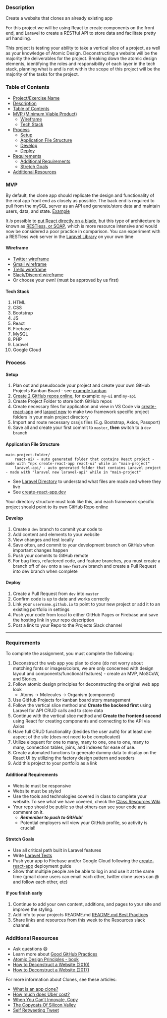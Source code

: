 ### Description

Create a website that clones an already existing app

For this project we will be using React to create components on the front end, and Laravel to create a RESTful API to store data and facilitate pretty url handling.

This project is testing your ability to take a vertical slice of a project, as well as your knowledge of Atomic Design. Deconstructing a website will be the majority the deliverables for the project. Breaking down the atomic design elements, identifying the roles and responsibility of each layer in the tech stack, planning what is and is not within the scope of this project will be the majority of the tasks for the project.

### Table of Contents

<!--ts-->
- [Project/Exercise Name](https://GitHub.com/bootcamp-students/Resources/wiki/Attack-of-the-Clones)
- [Description](#Description)
- [Table of Contents](#table-of-contents)
- [MVP (Minimum Viable Product)](#MVP)
  - [Wireframe](#Wireframe)
  - [Tech Stack](#Tech-Stack)
- [Process](#process)
  - [Setup](#Setup)
  - [Application File Structure](#Application-File-Structure)
  - [Develop](#Develop)
  - [Deploy](#Deploy)
- [Requirements](#Requirements)
  - [Additional Requirements](#Additional-Requirements)
  - [Stretch Goals](#Stretch-Goals)
- [Additional Resources](#Additional-Resources)
<!--te-->

### MVP

By default, the clone app should replicate the design and functionality of the real app front end as closely as possible. The back end is required to pull from the mySQL server as an API and generate/store data and maintain users, data, and state.  [Example](https://docs.google.com/document/d/1NYYni6fRuW_X9YHTg1qKVS4hlL6_jNUunbOY2rs8FOc/edit?usp=sharing)

It *is* possible to [put React directly on a blade](https://dev.to/lvtdeveloper/using-react-in-a-laravel-application-8fp), but this type of architecture is known as [RESTless, or SOAP](https://pediaa.com/what-is-the-difference-between-restful-and-restless-web-service/#:~:targetText=The%20main%20difference%20between%20RESTful,does%20not%20follow%20RESTful%20principles.&targetText=Moreover%2C%20a%20web%20service%20is%20platform%20independent.), which is more resource intensive and would now be considered a poor practice in comparison. You can experiment with a RESTless web server in the [Laravel Library](https://GitHub.com/bootcamp-students/Projects-Exercises/blob/master/docs/projects/laravel-library.md) on your own time

#### Wireframe

- [Twitter wireframe](https://twitter.com/awesome_inc)
- [Gmail wireframe](https://mail.google.com/mail/u/0/)
- [Trello wireframe](https://trello.com/b/8zwX1u4o/bootcamp-s20)
- [Slack/Discord wireframe](https://bootcamp-s20.slack.com/)
- Or choose your own! (must be approved by us first)

#### Tech Stack

1. HTML
2. CSS
3. Bootstrap
4. JS
5. React
6. Firebase
7. MySQL
8. PHP
9. Laravel
10. Google Cloud

### Process

#### Setup

1. Plan out and pseudocode your project and create your own GitHub Projects Kanban Board - see [example kanban](https://GitHub.com/bootcamp-students/Resources/projects/11)
2. [Create 2 GitHub repos online](https://GitHub.com/bootcamp-students/Resources/wiki/Git-Instructions), for example: `my-ui` and `my-api`
3. Create Project Folder to store both GitHub repos
4. Create necessary files for application and view in VS Code via [create-react-app](https://create-react-app.dev/docs/getting-started#quick-start) and [laravel new](https://laravel.com/docs/6.x#installing-laravel) to make two framework specific project folders in your main project directory
5. Import and route necessary css/js files (E.g. Bootstrap, Axios, Passport)
6. Save all and create your first commit to `master`, **then** switch to a `dev` branch

#### Application File Structure

```raw
main-project-folder/
    react-ui/ - auto generated folder that contains React project - made with "npx create-react-app react-ui" while in "main-project"
    laravel-api/ - auto generated folder that contains Laravel project - made with "laravel new laravel-api" while in "main-project"
```

- See [Laravel Directory](https://laravel.com/docs/6.x/structure) to understand what files are made and where they live
- See [create-react-app.dev](https://create-react-app.dev/docs/folder-structure)

Your directory structure must look like this, and each framework specific project should point to its own GitHub Repo online

#### Develop

1. Create a `dev` branch to commit your code to
2. Add content and elements to your website
3. View changes and test locally
4. Save often, and commit to your development branch on GitHub when important changes happen
5. Push your commits to GitHub remote
6. For bug fixes, refactored code, and feature branches, you must create a branch off of `dev` onto a `new-feature` branch and create a Pull Request into dev branch when complete

#### Deploy

1. Create a Pull Request from `dev` into `master`
2. Confirm code is up to date and works correctly
3. Link your `username.github.io` to point to your new project or add it to an existing portfolio in settings
4. Push your code from local to either GitHub Pages or Firebase and save the hosting link in your repo description
5. Post a link to your Repo to the Projects Slack channel

---

### Requirements

To complete the assignment, you must complete the following:

1. Deconstruct the web app you plan to clone (do not worry about matching fonts or images/colors, we are only concerned with design layout and components/functional features) - create an MVP, MoSCoW, and Stories.
2. Follow atomic design principles for deconstructing the original web app look
   - Atoms -> Molecules -> Organism (component)
3. Use GitHub Projects for kanban board story management
4. Follow the vertical slice method and **Create the backend first** using Laravel for API CRUD calls and to store data
5. Continue with the vertical slice method and **Create the frontend second** using React for creating components and connecting to the API via Axios
6. Have full CRUD functionality (besides the user auth) for at least one aspect of the site (does not need to be complicated)
7. Utilize eloquent for one to many, many to one, one to one, many to many, connection tables, joins, and indexes for ease of use.
8. Create automated functions to generate dummy data to display on the React UI by utilizing the factory design pattern and seeders
9. Add this project to your portfolio as a link

#### Additional Requirements

- Website must be responsive
- Website must be styled
- Use the tools and technologies covered in class to complete your website. To see what we have covered, check the [Class Resources Wiki](https://GitHub.com/bootcamp-students/Resources/wiki/Resources).
- Your repo should be public so that others can see your code and comment on it.
  - _**Remember to push to GitHub!**_
  - Potential employers will view your GitHub profile, so activity is crucial!

#### Stretch Goals

- Use all critical path built in Laravel features
- Write [Laravel Tests](https://laravel.com/docs/6.x/testing)
- Push your app to Firebase and/or Google Cloud following the [create-react-app](https://create-react-app.dev/docs/deployment#firebase) deployment guide
- Show that multiple people are be able to log in and use it at the same time (gmail clone users can email each other, twitter clone users can @ and follow each other, etc)

#### If you finish early

1. Continue to add your own content, additions, and pages to your site and improve the styling.
2. Add info to your projects README.md [README.md Best Practices](https://gist.GitHub.com/PurpleBooth/109311bb0361f32d87a2)
3. Share links and resources from this week to the Resources slack channel.

### Additional Resources

- Ask questions :smile:
- Learn more about [Good GitHub Practices](https://guides.github.com)
- [Atomic Design Principles - book](http://atomicdesign.bradfrost.com/)
- [How to Deconstruct a Website (2010)](https://www.smashingmagazine.com/2010/05/case-study-deconstructing-popular-websites-opinion-column/)
- [How to Deconstruct a Website (2017)](https://GitHub.com/dsinecos/notes/wiki/How-to-deconstruct-a-website's-front-end-for-learning%3F)

For more information about Clones, see these articles:

- [What is an app clone?](https://www.quora.com/What-is-an-app-Clone)
- [How much does Uber cost?](https://thinkmobiles.com/blog/how-much-cost-make-app-like-uber/)
- [When You Can’t Innovate, Copy](https://hbr.org/2012/05/when-you-cant-innovate-copy)
- [The Copycats Of Silicon Valley](https://www.inc.com/yazin-akkawi/why-are-silicon-valley-companies-copying-each-other.html)
- [Self Retweeting Tweet](https://www.youtube.com/watch?v=zv0kZKC6GAM)

